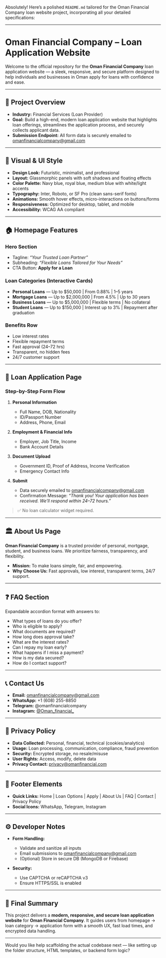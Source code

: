 Absolutely! Here’s a polished `README.md` tailored for the Oman Financial Company loan website project, incorporating all your detailed specifications:

---

# Oman Financial Company – Loan Application Website

Welcome to the official repository for the **Oman Financial Company** loan application website — a sleek, responsive, and secure platform designed to help individuals and businesses in Oman apply for loans with confidence and ease.

---

## 🎯 Project Overview

- **Industry:** Financial Services (Loan Provider)
- **Goal:** Build a high-end, modern loan application website that highlights loan offerings, streamlines the application process, and securely collects applicant data.
- **Submission Endpoint:** All form data is securely emailed to [omanfinancialcompany@gmail.com](mailto:omanfinancialcompany@gmail.com)

---

## 🎨 Visual & UI Style

- **Design Look:** Futuristic, minimalist, and professional
- **Layout:** Glassmorphic panels with soft shadows and floating effects
- **Color Palette:** Navy blue, royal blue, medium blue with white/light accents
- **Typography:** Inter, Roboto, or SF Pro (clean sans-serif fonts)
- **Animations:** Smooth hover effects, micro-interactions on buttons/forms
- **Responsiveness:** Optimized for desktop, tablet, and mobile
- **Accessibility:** WCAG AA compliant

---

## 🏠 Homepage Features

### Hero Section
- Tagline: *“Your Trusted Loan Partner”*
- Subheading: *“Flexible Loans Tailored for Your Needs”*
- CTA Button: **Apply for a Loan**

### Loan Categories (Interactive Cards)
- **Personal Loans** — Up to $50,000 | From 0.88% | 1–5 years
- **Mortgage Loans** — Up to $2,000,000 | From 4.5% | Up to 30 years
- **Business Loans** — Up to $5,000,000 | Flexible terms | No collateral
- **Student Loans** — Up to $150,000 | Interest up to 3% | Repayment after graduation

### Benefits Row
- Low interest rates
- Flexible repayment terms
- Fast approval (24–72 hrs)
- Transparent, no hidden fees
- 24/7 customer support

---

## 📝 Loan Application Page

### Step-by-Step Form Flow

1. **Personal Information**
   - Full Name, DOB, Nationality
   - ID/Passport Number
   - Address, Phone, Email

2. **Employment & Financial Info**
   - Employer, Job Title, Income
   - Bank Account Details

3. **Document Upload**
   - Government ID, Proof of Address, Income Verification
   - Emergency Contact Info

4. **Submit**
   - Data securely emailed to [omanfinancialcompany@gmail.com](mailto:omanfinancialcompany@gmail.com)
   - Confirmation Message: *“Thank you! Your application has been received. We’ll respond within 24–72 hours.”*

> ✅ No loan calculator widget required.

---

## 🏛️ About Us Page

**Oman Financial Company** is a trusted provider of personal, mortgage, student, and business loans. We prioritize fairness, transparency, and flexibility.

- **Mission:** To make loans simple, fair, and empowering.
- **Why Choose Us:** Fast approvals, low interest, transparent terms, 24/7 support.

---

## ❓ FAQ Section

Expandable accordion format with answers to:

- What types of loans do you offer?
- Who is eligible to apply?
- What documents are required?
- How long does approval take?
- What are the interest rates?
- Can I repay my loan early?
- What happens if I miss a payment?
- How is my data secured?
- How do I contact support?

---

## 📞 Contact Us

- **Email:** [omanfinancialcompany@gmail.com](mailto:omanfinancialcompany@gmail.com)
- **WhatsApp:** +1 (608) 255-8850
- **Telegram:** @omanfinancialcompany
- **Instagram:** [@Oman_financial_](https://instagram.com/Oman_financial_)

---

## 🔐 Privacy Policy

- **Data Collected:** Personal, financial, technical (cookies/analytics)
- **Usage:** Loan processing, communication, compliance, fraud prevention
- **Security:** Encrypted storage, no resale/misuse
- **User Rights:** Access, modify, delete data
- **Privacy Contact:** [privacy@omanfinancial.com](mailto:privacy@omanfinancial.com)

---

## 📌 Footer Elements

- **Quick Links:** Home | Loan Options | Apply | About Us | FAQ | Contact | Privacy Policy
- **Social Icons:** WhatsApp, Telegram, Instagram

---

## ⚙️ Developer Notes

- **Form Handling:**
  - Validate and sanitize all inputs
  - Email submissions to [omanfinancialcompany@gmail.com](mailto:omanfinancialcompany@gmail.com)
  - (Optional) Store in secure DB (MongoDB or Firebase)

- **Security:**
  - Use CAPTCHA or reCAPTCHA v3
  - Ensure HTTPS/SSL is enabled

---

## 🚀 Final Summary

This project delivers a **modern, responsive, and secure loan application website** for **Oman Financial Company**. It guides users from homepage → loan category → application form with a smooth UX, fast load times, and encrypted data handling.

---



Would you like help scaffolding the actual codebase next — like setting up the folder structure, HTML templates, or backend form logic?
